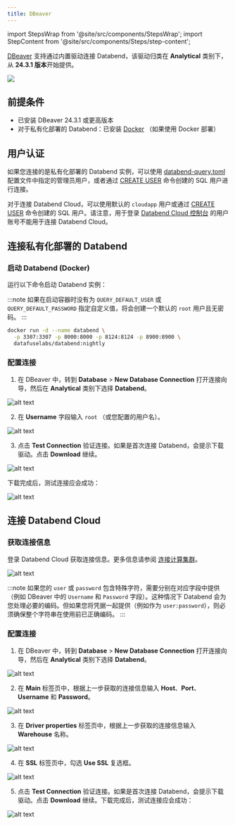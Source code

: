 ```yaml
---
title: DBeaver
---
```


import StepsWrap from '@site/src/components/StepsWrap';
import StepContent from '@site/src/components/Steps/step-content';

[DBeaver](https://dbeaver.com/) 支持通过内置驱动连接 Databend，该驱动归类在 **Analytical** 类别下，从 **24.3.1 版本**开始提供。

![](@site/static/img/connect/dbeaver.png)

## 前提条件

- 已安装 DBeaver 24.3.1 或更高版本
- 对于私有化部署的 Databend：已安装 [Docker](https://www.docker.com/) （如果使用 Docker 部署）

## 用户认证

如果您连接的是私有化部署的 Databend 实例，可以使用 [databend-query.toml](https://github.com/databendlabs/databend/blob/main/scripts/distribution/configs/databend-query.toml) 配置文件中指定的管理员用户，或者通过 [CREATE USER](/sql/sql-commands/ddl/user/user-create-user) 命令创建的 SQL 用户进行连接。

对于连接 Databend Cloud，可以使用默认的 `cloudapp` 用户或通过 [CREATE USER](/sql/sql-commands/ddl/user/user-create-user) 命令创建的 SQL 用户。请注意，用于登录 [Databend Cloud 控制台](https://app.databend.com/) 的用户账号不能用于连接 Databend Cloud。

## 连接私有化部署的 Databend

<StepsWrap>
<StepContent number="1">

### 启动 Databend (Docker)

运行以下命令启动 Databend 实例：

:::note
如果在启动容器时没有为 `QUERY_DEFAULT_USER` 或 `QUERY_DEFAULT_PASSWORD` 指定自定义值，将会创建一个默认的 `root` 用户且无密码。
:::

```bash
docker run -d --name databend \
  -p 3307:3307 -p 8000:8000 -p 8124:8124 -p 8900:8900 \
  datafuselabs/databend:nightly
```

</StepContent>
<StepContent number="2">

### 配置连接

1. 在 DBeaver 中，转到 **Database** > **New Database Connection** 打开连接向导，然后在 **Analytical** 类别下选择 **Databend**。

![alt text](@site/static/img/connect/dbeaver-analytical.png)

2. 在 **Username** 字段输入 `root` （或您配置的用户名）。

![alt text](@site/static/img/connect/dbeaver-user-root.png)

3. 点击 **Test Connection** 验证连接。如果是首次连接 Databend，会提示下载驱动。点击 **Download** 继续。

![alt text](@site/static/img/connect/dbeaver-download-driver.png)

下载完成后，测试连接应会成功：

![alt text](@site/static/img/connect/dbeaver-success.png)

</StepContent>
</StepsWrap>

## 连接 Databend Cloud

<StepsWrap>
<StepContent number="1">

### 获取连接信息

登录 Databend Cloud 获取连接信息。更多信息请参阅 [连接计算集群](/guides/cloud/using-databend-cloud/warehouses#connecting)。

![alt text](@site/static/img/connect/dbeaver-connect-info.png)

:::note
如果您的 `user` 或 `password` 包含特殊字符，需要分别在对应字段中提供（例如 DBeaver 中的 `Username` 和 `Password` 字段）。这种情况下 Databend 会为您处理必要的编码。但如果您将凭据一起提供（例如作为 `user:password`），则必须确保整个字符串在使用前已正确编码。
:::

</StepContent>
<StepContent number="2">

### 配置连接

1. 在 DBeaver 中，转到 **Database** > **New Database Connection** 打开连接向导，然后在 **Analytical** 类别下选择 **Databend**。

![alt text](@site/static/img/connect/dbeaver-analytical.png)

2. 在 **Main** 标签页中，根据上一步获取的连接信息输入 **Host**、**Port**、**Username** 和 **Password**。

![alt text](@site/static/img/connect/dbeaver-main-tab.png)

3. 在 **Driver properties** 标签页中，根据上一步获取的连接信息输入 **Warehouse** 名称。

![alt text](@site/static/img/connect/dbeaver-driver-properties.png)

4. 在 **SSL** 标签页中，勾选 **Use SSL** 复选框。

![alt text](@site/static/img/connect/dbeaver-use-ssl.png)

5. 点击 **Test Connection** 验证连接。如果是首次连接 Databend，会提示下载驱动。点击 **Download** 继续。下载完成后，测试连接应会成功：

![alt text](@site/static/img/connect/dbeaver-cloud-success.png)

</StepContent>
</StepsWrap>